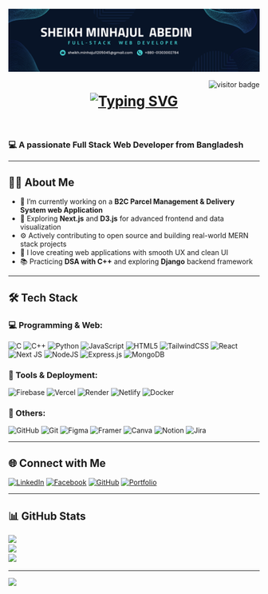 
<p align="center">
  <img src="https://github.com/abedinalways/abedinalways/blob/main/Minhaj.png" alt="banner" />
</p>

<img align="right" src="https://visitor-badge.laobi.icu/badge?page_id=abedinalways.abedinalways" alt="visitor badge" />

<h1 align="center">
  <a href="https://git.io/typing-svg">
    <img src="https://readme-typing-svg.herokuapp.com?lines=Hello,+There!+👋;This+is😎;Sheikh+Minhajul+Abedin;Nice+to+meet+you!&center=true&size=30" alt="Typing SVG" />
  </a>
</h1>
<br>

### 💻 A passionate Full Stack Web Developer from Bangladesh


---

## 🧑‍💼 About Me

- 🔭 I’m currently working on a **B2C Parcel Management & Delivery System web Application**
- 🌱 Exploring **Next.js** and **D3.js** for advanced frontend and data visualization
- ⚙️ Actively contributing to open source and building real-world MERN stack projects
- 🚀 I love creating web applications with smooth UX and clean UI
- 📚 Practicing **DSA with C++** and exploring **Django** backend framework

---

## 🛠️ Tech Stack

### 💻 Programming & Web:
![C](https://img.shields.io/badge/c-%2300599C.svg?style=for-the-badge&logo=c&logoColor=white)
![C++](https://img.shields.io/badge/c++-%2300599C.svg?style=for-the-badge&logo=c%2B%2B&logoColor=white)
![Python](https://img.shields.io/badge/python-3670A0?style=for-the-badge&logo=python&logoColor=ffdd54)
![JavaScript](https://img.shields.io/badge/javascript-%23323330.svg?style=for-the-badge&logo=javascript&logoColor=%23F7DF1E)
![HTML5](https://img.shields.io/badge/html5-%23E34F26.svg?style=for-the-badge&logo=html5&logoColor=white)
![TailwindCSS](https://img.shields.io/badge/tailwindcss-%2338B2AC.svg?style=for-the-badge&logo=tailwind-css&logoColor=white)
![React](https://img.shields.io/badge/react-%2320232a.svg?style=for-the-badge&logo=react&logoColor=%2361DAFB)
![Next JS](https://img.shields.io/badge/Next-black?style=for-the-badge&logo=next.js&logoColor=white)
![NodeJS](https://img.shields.io/badge/node.js-6DA55F?style=for-the-badge&logo=node.js&logoColor=white)
![Express.js](https://img.shields.io/badge/express.js-%23404d59.svg?style=for-the-badge&logo=express&logoColor=%2361DAFB)
![MongoDB](https://img.shields.io/badge/MongoDB-%234ea94b.svg?style=for-the-badge&logo=mongodb&logoColor=white)

### 🔧 Tools & Deployment:
![Firebase](https://img.shields.io/badge/firebase-%23039BE5.svg?style=for-the-badge&logo=firebase)
![Vercel](https://img.shields.io/badge/vercel-%23000000.svg?style=for-the-badge&logo=vercel&logoColor=white)
![Render](https://img.shields.io/badge/Render-%46E3B7.svg?style=for-the-badge&logo=render&logoColor=white)
![Netlify](https://img.shields.io/badge/netlify-%23000000.svg?style=for-the-badge&logo=netlify&logoColor=#00C7B7)
![Docker](https://img.shields.io/badge/docker-%230db7ed.svg?style=for-the-badge&logo=docker&logoColor=white)

### 🧰 Others:
![GitHub](https://img.shields.io/badge/github-%23121011.svg?style=for-the-badge&logo=github&logoColor=white)
![Git](https://img.shields.io/badge/git-%23F05033.svg?style=for-the-badge&logo=git&logoColor=white)
![Figma](https://img.shields.io/badge/figma-%23F24E1E.svg?style=for-the-badge&logo=figma&logoColor=white)
![Framer](https://img.shields.io/badge/Framer-black?style=for-the-badge&logo=framer&logoColor=blue)
![Canva](https://img.shields.io/badge/Canva-%2300C4CC.svg?style=for-the-badge&logo=Canva&logoColor=white)
![Notion](https://img.shields.io/badge/Notion-%23000000.svg?style=for-the-badge&logo=notion&logoColor=white)
![Jira](https://img.shields.io/badge/jira-%230A0FFF.svg?style=for-the-badge&logo=jira&logoColor=white)

---

## 🌐 Connect with Me

[![LinkedIn](https://img.shields.io/badge/LinkedIn-%230077B5.svg?style=for-the-badge&logo=linkedin&logoColor=white)](https://www.linkedin.com/in/sheikh-minhajul-abedin-bb51162a4/)
[![Facebook](https://img.shields.io/badge/Facebook-%231877F2.svg?style=for-the-badge&logo=facebook&logoColor=white)](https://www.facebook.com/Abedin.always)
[![GitHub](https://img.shields.io/badge/GitHub-%23121011.svg?style=for-the-badge&logo=github&logoColor=white)](https://github.com/abedinalways)
[![Portfolio](https://img.shields.io/badge/Portfolio-%23FF5722.svg?style=for-the-badge&logo=firefox&logoColor=white)](https://your-portfolio-link.com) 

---

## 📊 GitHub Stats

![](https://github-readme-stats.vercel.app/api?username=abedinalways&theme=dark&hide_border=false)<br/>
![](https://nirzak-streak-stats.vercel.app/?user=abedinalways&theme=dark&hide_border=false)<br/>
![](https://github-readme-stats.vercel.app/api/top-langs/?username=abedinalways&theme=dark&layout=compact)

---

[![](https://visitcount.itsvg.in/api?id=abedinalways&icon=0&color=0)](https://visitcount.itsvg.in)



